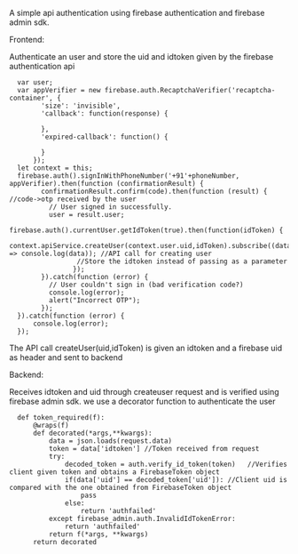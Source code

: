 A simple api authentication using firebase authentication and firebase admin sdk.

Frontend:

Authenticate an user and store the uid and idtoken given by the firebase authentication api

      var user;
      var appVerifier = new firebase.auth.RecaptchaVerifier('recaptcha-container', {
            'size': 'invisible',
            'callback': function(response) {

            },
            'expired-callback': function() {

            }
          });
      let context = this;
      firebase.auth().signInWithPhoneNumber('+91'+phoneNumber, appVerifier).then(function (confirmationResult) {
            confirmationResult.confirm(code).then(function (result) {  //code->otp received by the user
              // User signed in successfully.
              user = result.user;
              firebase.auth().currentUser.getIdToken(true).then(function(idToken) {
                     context.apiService.createUser(context.user.uid,idToken).subscribe((data) => console.log(data)); //API call for creating user
                     //Store the idtoken instead of passing as a parameter
                    });
            }).catch(function (error) {
              // User couldn't sign in (bad verification code?)
              console.log(error);
              alert("Incorrect OTP");
            });
      }).catch(function (error) {
          console.log(error);
      });


The API call createUser(uid,idToken) is given an idtoken and a firebase uid as header and sent to backend

Backend:

Receives idtoken and uid through createuser request and is verified using firebase admin sdk.
we use a decorator function to authenticate the user

      def token_required(f):
          @wraps(f)
          def decorated(*args,**kwargs):
              data = json.loads(request.data)
              token = data['idtoken'] //Token received from request
              try:
                  decoded_token = auth.verify_id_token(token)   //Verifies client given token and obtains a FirebaseToken object
                  if(data['uid'] == decoded_token['uid']): //Client uid is compared with the one obtained from FirebaseToken object
                      pass
                  else:
                      return 'authfailed'
              except firebase_admin.auth.InvalidIdTokenError:
                  return 'authfailed'
              return f(*args, **kwargs)
          return decorated
